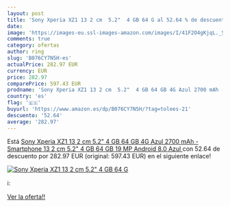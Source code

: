 ```yaml
---
layout: post
title: 'Sony Xperia XZ1 13 2 cm  5.2"  4 GB 64 G al 52.64 % de descuento'
date: 
image: 'https://images-eu.ssl-images-amazon.com/images/I/41F2O4gKjqL._SL200_.jpg'
comments: true
category: ofertas
author: ring
slug: 'B076CY7N5H-es'
actualPrice: 282.97 EUR
currency: EUR
price: 282.97
comparePrice: 597.43 EUR
prodname: 'Sony Xperia XZ1 13 2 cm  5.2"  4 GB 64 GB 4G Azul 2700 mAh - Smartphone  13 2 cm  5.2"   4 GB  64 GB  19 MP  Android 8.0  Azul '
country: 'es'
flag: '🇪🇸'
buyurl: 'https://www.amazon.es/dp/B076CY7N5H/?tag=tolees-21'
descuento: '52.64'
average: '282.97'
---
```


Está [Sony Xperia XZ1 13 2 cm  5.2"  4 GB 64 GB 4G Azul 2700 mAh - Smartphone  13 2 cm  5.2"   4 GB  64 GB  19 MP  Android 8.0  Azul ](https://www.amazon.es/dp/B076CY7N5H/?tag=tolees-21) con 52.64 de descuento por 282.97 EUR (original: 597.43 EUR) en el siguiente enlace!

[![Sony Xperia XZ1 13 2 cm  5.2"  4 GB 64 G](https://images-eu.ssl-images-amazon.com/images/I/41F2O4gKjqL._SL200_.jpg)](https://www.amazon.es/dp/B076CY7N5H/?tag=tolees-21)

ℹ️:


[Ver la oferta!!](https://www.amazon.es/dp/B076CY7N5H/?tag=tolees-21)
